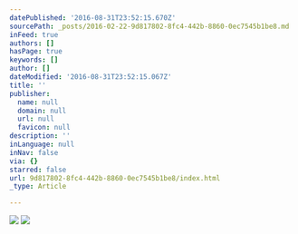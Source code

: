 ```yaml
---
datePublished: '2016-08-31T23:52:15.670Z'
sourcePath: _posts/2016-02-22-9d817802-8fc4-442b-8860-0ec7545b1be8.md
inFeed: true
authors: []
hasPage: true
keywords: []
author: []
dateModified: '2016-08-31T23:52:15.067Z'
title: ''
publisher:
  name: null
  domain: null
  url: null
  favicon: null
description: ''
inLanguage: null
inNav: false
via: {}
starred: false
url: 9d817802-8fc4-442b-8860-0ec7545b1be8/index.html
_type: Article

---
```

![](https://s3-us-west-2.amazonaws.com/the-grid-img/p/e91c5c1906a8c2813f6632c4da2a40a190598adc.jpg)
![](https://s3-us-west-2.amazonaws.com/the-grid-img/p/e6b6a1b1ea7aa66acec3b60276997ebe05e6da7d.jpg)